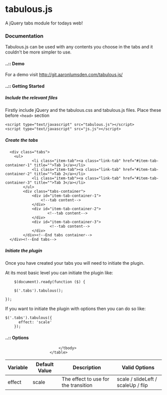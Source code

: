 tabulous.js
===========

A jQuery tabs module for todays web!

### Documentation

Tabulous.js can be used with any contents you choose in the tabs and it couldn't be more simpler to use.

#### ..:: Demo
For a demo visit http://git.aaronlumsden.com/tabulous.js/

#### ..:: Getting Started

##### Include the relevant files

Firstly include jQuery and the tabulous.css and tabulous.js files. Place these before `<head>` section

  <script type="text/javascript" src="http://ajax.googleapis.com/ajax/libs/jquery/1.7.2/jquery.min.js"></script>
	<script type="text/javascript" src="tabulous.js"></script>
	<script type="text/javascript" src="js.js"></script>
					

##### Create the tabs

`````
  <div class="tabs">
  	<ul>
			<li class="item-tab"><a class="link-tab" href="#item-tab-container-1" title="">Tab 1</a></li>
			<li class="item-tab"><a class="link-tab" href="#item-tab-container-2" title="">Tab 2</a></li>
			<li class="item-tab"><a class="link-tab" href="#item-tab-container-3" title="">Tab 3</a></li>
		</ul>
		<div class="tabs-container">
			<div id="item-tab-container-1">
				<!--tab content-->
			</div>
			<div id="item-tab-container-2">
				   <!--tab content-->
			</div>
			<div id="item-tab-container-3">
				    <!--tab content-->
			</div>
		</div><!--End tabs container-->	
  </div><!--End tabs-->
`````
##### Initiate the plugin

Once you have created your tabs you will need to initiate the plugin.

At its most basic level you can initiate the plugin like:

`````					
	$(document).ready(function ($) {

    $('.tabs').tabulous();  

});
`````
					

If you want to initiate the plugin with options then you can do so like:

`````
$('.tabs').tabulous({
      effect: 'scale'
    });	
`````

#### ..:: Options

<table>
  						<thead>
								<tr>
									<th>Variable</th>
									<th>Default Value</th>
									<th>Description</th>
									<th>Valid Options</th>
								</tr>
							</thead>
							<tbody>
								<tr>
									<td>effect</td>
									<td>scale</td>
									<td>The effect to use for the transition</td>
									<td>scale / slideLeft / scaleUp / flip</td>
								</tr>
							

								
							</tbody>
						</table>
